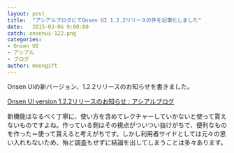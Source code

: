 ```yaml
---
layout: post
title:  "アシアルブログにてOnsen UI 1.2.2リリースの件を記事化しました"
date:   2015-03-06 9:00:00
catch: onsenui-122.png
categories:
- Onsen UI
- アシアル
- ブログ
author: moongift
---
```


Onsen UIの新バージョン、1.2.2リリースのお知らせを書きました。

[Onsen UI version 1.2.2リリースのお知らせ : アシアルブログ](http://blog.asial.co.jp/1364)

新機能はなるべく丁寧に、使い方を含めてレクチャーしていかないと使って貰えないものですよね。作っている側はその視点がついつい抜けがちで、便利なものを作った＝使って貰えると考えがちです。しかし利用者サイドとしては元々の思い入れもないため、殆ど調査もせずに結論を出してしまうことは多々あります。

